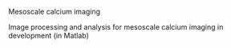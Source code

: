 Mesoscale calcium imaging 

Image processing and analysis for mesoscale calcium imaging in development (in Matlab)